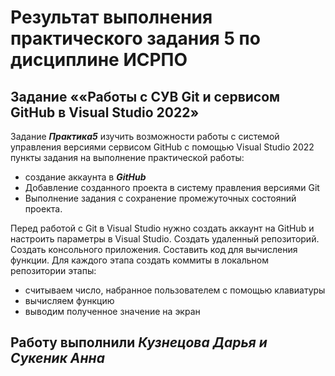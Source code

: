 # Результат выполнения практического задания 5 по дисциплине ИСРПО
## Задание ««Работы с СУВ Git и сервисом GitHub в Visual Studio 2022»
Задание ***Практика5*** изучить возможности работы с системой управления версиями сервисом GitHub с помощью Visual Studio 2022 
пункты задания на выполнение практической работы:
- создание аккаунта в ***GitHub***
- Добавление созданного проекта в систему правления версиями Git
- Выполнение задания с сохранение промежуточных состояний проекта.

Перед работой с Git в Visual Studio нужно создать аккаунт на GitHub и настроить параметры в Visual Studio. Создать удаленный репозиторий.
Создать консольного  приложения. Составить код для вычисления функции. Для каждого этапа создать коммиты в локальном  репозитории
этапы:
- считываем число, набранное пользователем с помощью клавиатуры
- вычисляем функцию
- выводим полученное значение на экран

## Работу выполнили ***Кузнецова Дарья и Сукеник Анна*** ##
